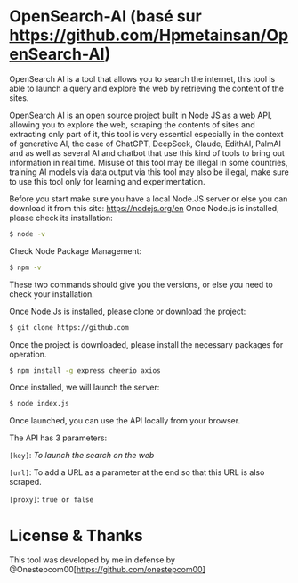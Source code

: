 # OpenSearch-AI (basé sur https://github.com/Hpmetainsan/OpenSearch-AI)

OpenSearch AI is a tool that allows you to search the internet, this tool is able to launch a query and explore the web by retrieving the content of the sites.

OpenSearch AI is an open source project built in Node JS as a web API, allowing you to explore the web, scraping the contents of sites and extracting only part of it, this tool is very essential especially in the context of generative AI, the case of ChatGPT, DeepSeek, Claude, EdithAI, PalmAI and as well as several AI and chatbot that use this kind of tools to bring out information in real time. Misuse of this tool may be illegal in some countries, training AI models via data output via this tool may also be illegal, make sure to use this tool only for learning and experimentation.

Before you start make sure you have a local Node.JS server or else you can download it from this site: https://nodejs.org/en Once Node.js is installed, please check its installation:

```bash
$ node -v
```

Check Node Package Management:

```bash
$ npm -v
```

These two commands should give you the versions, or else you need to check your installation.

Once Node.Js is installed, please clone or download the project:

```bash
$ git clone https://github.com
```

Once the project is downloaded, please install the necessary packages for operation.

```bash
$ npm install -g express cheerio axios
```

Once installed, we will launch the server:

```bash
$ node index.js
```

Once launched, you can use the API locally from your browser.

The API has 3 parameters:

`[key]`: _To launch the search on the web_

`[url]`: To add a URL as a parameter at the end so that this URL is also scraped.

`[proxy]`: `true or false`

# License & Thanks

This tool was developed by me in defense by @Onestepcom00[https://github.com/onestepcom00]
